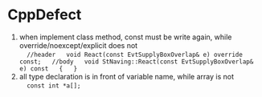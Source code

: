 # CppDefect

1. when implement class method, const must be write again, while override/noexcept/explicit does not  
   `  
   //header  
   void React(const EvtSupplyBoxOverlap& e) override const;  
   //body  
   void StNaving::React(const EvtSupplyBoxOverlap& e) const  
   {  
   }  
`   
3. all type declaration is in front of variable name, while array is not    
   `  
   const int *a[];  
   `  
